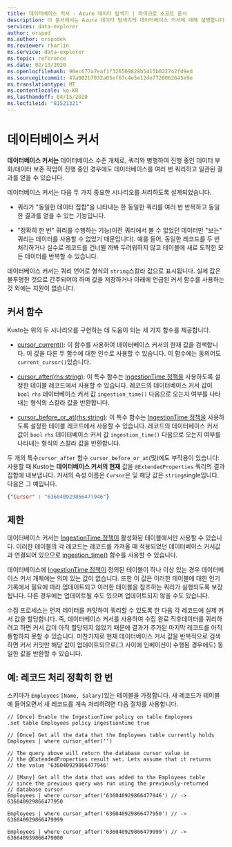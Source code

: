 ```yaml
---
title: 데이터베이스 커서 - Azure 데이터 탐색기 | 마이크로 소프트 문서
description: 이 문서에서는 Azure 데이터 탐색기의 데이터베이스 커서에 대해 설명합니다.
services: data-explorer
author: orspod
ms.author: orspodek
ms.reviewer: rkarlin
ms.service: data-explorer
ms.topic: reference
ms.date: 02/13/2020
ms.openlocfilehash: 90ec677a7eaf1f326509828b5415b022742fd9ed
ms.sourcegitcommit: 47a002b7032a05ef67c4e5e12de7720062645e9e
ms.translationtype: MT
ms.contentlocale: ko-KR
ms.lasthandoff: 04/15/2020
ms.locfileid: "81521321"
---
```

# <a name="database-cursors"></a>데이터베이스 커서

**데이터베이스 커서는** 데이터베이스 수준 개체로, 쿼리와 병행하여 진행 중인 데이터 부화/데이터 보존 작업이 진행 중인 경우에도 데이터베이스를 여러 번 쿼리하고 일관된 결과를 얻을 수 있습니다.

데이터베이스 커서는 다음 두 가지 중요한 시나리오를 처리하도록 설계되었습니다.

* 쿼리가 "동일한 데이터 집합"을 나타내는 한 동일한 쿼리를 여러 번 반복하고 동일한 결과를 얻을 수 있는 기능입니다.

* "정확히 한 번" 쿼리를 수행하는 기능(이전 쿼리에서 볼 수 없었던 데이터만 "보는" 쿼리는 데이터를 사용할 수 없었기 때문입니다).
   예를 들어, 동일한 레코드를 두 번 처리하거나 실수로 레코드를 건너뛸 까봐 두려워하지 않고 테이블에 새로 도착한 모든 데이터를 반복할 수 있습니다.

데이터베이스 커서는 쿼리 언어로 형식의 `string`스칼라 값으로 표시됩니다. 실제 값은 불투명한 것으로 간주되어야 하며 값을 저장하거나 아래에 언급된 커서 함수를 사용하는 것 외에는 지원이 없습니다.

## <a name="cursor-functions"></a>커서 함수

Kusto는 위의 두 시나리오를 구현하는 데 도움이 되는 세 가지 함수를 제공합니다.

* [cursor_current()](../query/cursorcurrent.md): 이 함수를 사용하여 데이터베이스 커서의 현재 값을 검색합니다.
   이 값을 다른 두 함수에 대한 인수로 사용할 수 있습니다.
   이 함수에는 동의어도 `current_cursor()`있습니다.

* [cursor_after(rhs:string)](../query/cursorafterfunction.md): 이 특수 함수는 [IngestionTime 정책을](ingestiontime-policy.md) 사용하도록 설정한 테이블 레코드에서 사용할 수 있습니다. 레코드의 데이터베이스 커서 값이 `bool` `rhs` 데이터베이스 커서 값 `ingestion_time()` 다음으로 오는지 여부를 나타내는 형식의 스칼라 값을 반환합니다.

* [cursor_before_or_at(rhs:string)](../query/cursorbeforeoratfunction.md): 이 특수 함수는 [IngestionTime 정책을](ingestiontime-policy.md) 사용하도록 설정한 테이블 레코드에서 사용할 수 있습니다. 레코드의 데이터베이스 커서 값이 `bool` `rhs` 데이터베이스 커서 값 `ingestion_time()` 다음으로 오는지 여부를 나타내는 형식의 스칼라 값을 반환합니다.

두 개의 특수`cursor_after` 함수 `cursor_before_or_at`(및)에도 부작용이 있습니다: 사용할 때 Kusto는 **데이터베이스 커서의 현재** 값을 `@ExtendedProperties` 쿼리의 결과 집합에 내보냅니다. 커서의 속성 이름은 `Cursor`은 및 해당 값은 `string`single입니다. 다음은 그 예입니다.

```json
{"Cursor" : "636040929866477946"}
```

## <a name="restrictions"></a>제한

데이터베이스 커서는 [IngestionTime 정책이](ingestiontime-policy.md) 활성화된 테이블에서만 사용할 수 있습니다. 이러한 테이블의 각 레코드는 레코드를 가져올 때 적용되었던 데이터베이스 커서값과 연결되어 있으므로 [ingestion_time()](../query/ingestiontimefunction.md) 함수를 사용할 수 있습니다.

데이터베이스에 [IngestionTime 정책이](ingestiontime-policy.md) 정의된 테이블이 하나 이상 있는 경우 데이터베이스 커서 개체에는 의미 있는 값이 없습니다.
또한 이 값은 이러한 테이블에 대한 인기 기록에서 필요에 따라 업데이트되고 이러한 테이블을 참조하는 쿼리가 실행되도록 보장됩니다. 다른 경우에는 업데이트될 수도 있으며 업데이트되지 않을 수도 있습니다.

수집 프로세스는 먼저 데이터를 커밋하여 쿼리할 수 있도록 한 다음 각 레코드에 실제 커서 값을 할당합니다. 즉, 데이터베이스 커서를 사용하여 수집 완료 직후데이터를 쿼리하려고 하면 커서 값이 아직 할당되지 않았기 때문에 결과가 추가된 마지막 레코드를 아직 통합하지 못할 수 있습니다. 마찬가지로 현재 데이터베이스 커서 값을 반복적으로 검색하면 커서 커밋만 해당 값이 업데이트되므로(그 사이에 인베이션이 수행된 경우에도) 동일한 값을 반환할 수 있습니다.

## <a name="example-processing-of-records-exactly-once"></a>예: 레코드 처리 정확히 한 번

스키마가 `Employees` `[Name, Salary]`있는 테이블을 가정합니다.
새 레코드가 테이블에 들어오면서 새 레코드를 계속 처리하려면 다음 절차를 사용합니다.

```kusto
// [Once] Enable the IngestionTime policy on table Employees
.set table Employees policy ingestiontime true

// [Once] Get all the data that the Employees table currently holds 
Employees | where cursor_after('')

// The query above will return the database cursor value in
// the @ExtendedProperties result set. Lets assume that it returns
// the value '636040929866477946'

// [Many] Get all the data that was added to the Employees table
// since the previous query was run using the previously-returned
// database cursor 
Employees | where cursor_after('636040929866477946') // -> 636040929866477950

Employees | where cursor_after('636040929866477950') // -> 636040929866479999

Employees | where cursor_after('636040929866479999') // -> 636040939866479000
```